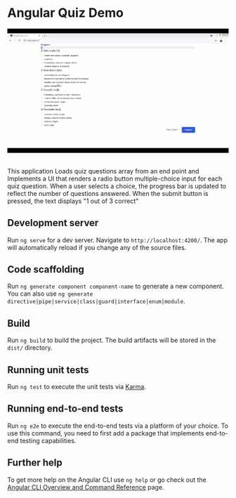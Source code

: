 # Angular Quiz Demo

<img src="https://github.com/joenan/angular-quiz-demo/blob/main/quizdemo.gif" title="Angular Quiz Demo"/>

##

This application Loads quiz questions array from an end point and Implements a UI that renders a radio button multiple-choice input for each quiz question. When a user selects a choice, the progress bar is updated to reflect the number of questions answered. When the submit button is pressed, the text displays "1 out of 3 correct"

## Development server

Run `ng serve` for a dev server. Navigate to `http://localhost:4200/`. The app will automatically reload if you change any of the source files.

## Code scaffolding

Run `ng generate component component-name` to generate a new component. You can also use `ng generate directive|pipe|service|class|guard|interface|enum|module`.

## Build

Run `ng build` to build the project. The build artifacts will be stored in the `dist/` directory.

## Running unit tests

Run `ng test` to execute the unit tests via [Karma](https://karma-runner.github.io).

## Running end-to-end tests

Run `ng e2e` to execute the end-to-end tests via a platform of your choice. To use this command, you need to first add a package that implements end-to-end testing capabilities.

## Further help

To get more help on the Angular CLI use `ng help` or go check out the [Angular CLI Overview and Command Reference](https://angular.io/cli) page.
